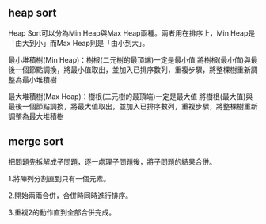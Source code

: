 ## heap sort
 
  Heap Sort可以分為Min Heap與Max Heap兩種。兩者用在排序上，Min Heap是「由大到小」而Max Heap則是「由小到大」。

  最小堆積樹(Min Heap)：樹根(二元樹的最頂端)一定是最小值
  將樹根(最小值)與最後一個節點調換，將最小值取出，並加入已排序數列，重複步驟，將整棵樹重新調整為最小堆積樹

  最大堆積樹(Max Heap)：樹根(二元樹的最頂端)一定是最大值
  將樹根(最大值)與最後一個節點調換，將最大值取出，並加入已排序數列，重複步驟，將整棵樹重新調整為最大堆積樹


## merge sort
 
把問題先拆解成子問題，逐一處理子問題後，將子問題的結果合併。

1.將陣列分割直到只有一個元素。

2.開始兩兩合併，合併時同時進行排序。

3.重複2的動作直到全部合併完成。
